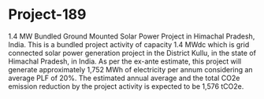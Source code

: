 # Project-189
1.4 MW Bundled Ground Mounted Solar Power Project in Himachal Pradesh, India.
This is a bundled project activity of capacity 1.4 MWdc which is grid connected solar power generation project in the District Kullu, in the state of Himachal Pradesh, in India. As per the ex-ante estimate, this project will generate approximately 1,752 MWh of electricity per annum considering an average PLF of 20%. The estimated annual average and the total CO2e emission reduction by the project activity is expected to be 1,576 tCO2e.
